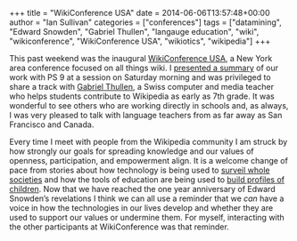 +++
title = "WikiConference USA"
date = 2014-06-06T13:57:48+00:00
author = "Ian Sullivan"
categories = ["conferences"]
tags = ["datamining", "Edward Snowden", "Gabriel Thullen", "langauge education", "wiki", "wikiconference", "WikiConference USA", "wikiotics", "wikipedia"]
+++

This past weekend was the inaugural [WikiConference USA](https://web.archive.org/web/20160325184922/http://wikiconferenceusa.org/wiki/Main_Page "WikiConference USA home page"), a New York area conference focused on all things wiki. I [presented a summary](https://web.archive.org/web/20160325184922/http://wikiconferenceusa.org/wiki/Submissions:Using_Wikibooks_and_Wikiotics_to_build_community-centered_language_courses "Wikiotics session materials") of our work with PS 9 at a session on Saturday morning and was privileged to share a track with [Gabriel Thullen](https://web.archive.org/web/20160325184922/http://wikiconferenceusa.org/wiki/Submissions:7th_Grade_wikipedia_project), a Swiss computer and media teacher who helps students contribute to Wikipedia as early as 7th grade. It was wonderful to see others who are working directly in schools and, as always, I was very pleased to talk with language teachers from as far away as San Francisco and Canada.

Every time I meet with people from the Wikipedia community I am struck by how strongly our goals for spreading knowledge and our values of openness, participation, and empowerment align. It is a welcome change of pace from stories about how technology is being used to [surveil whole societies](https://web.archive.org/web/20160325184922/http://www.theguardian.com/commentisfree/2014/jun/05/edward-snowden-one-year-surveillance-debate-begins-future-privacy) and how the tools of education are being used to [build profiles of children](https://web.archive.org/web/20160325184922/http://www.politico.com/story/2014/05/data-mining-your-children-106676.html). Now that we have reached the one year anniversary of Edward Snowden’s revelations I think we can all use a reminder that we *can* have a voice in how the technologies in our lives develop and whether they are used to support our values or undermine them. For myself, interacting with the other participants at WikiConference was that reminder.
